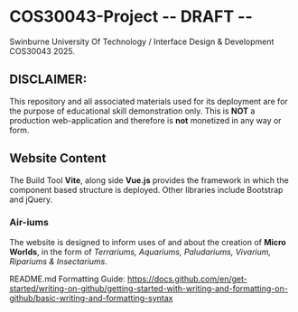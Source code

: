 # COS30043-Project -- DRAFT --
Swinburne University Of Technology / Interface Design &amp; Development COS30043 2025. 

## DISCLAIMER: 
This repository and all associated materials used for its deployment are for the purpose of educational skill demonstration only. This is **NOT** a production web-application and therefore is **not** monetized in any way or form.

## Website Content
The Build Tool **Vite**, along side **Vue.js** provides the framework in which the component based structure is deployed. Other libraries include Bootstrap and jQuery.

### Air-iums 
The website is designed to inform uses of and about the creation of **Micro Worlds**, in the form of *Terrariums, Aquariums, Paludariums, Vivarium, Ripariums & Insectariums*.

README.md Formatting Guide: https://docs.github.com/en/get-started/writing-on-github/getting-started-with-writing-and-formatting-on-github/basic-writing-and-formatting-syntax 